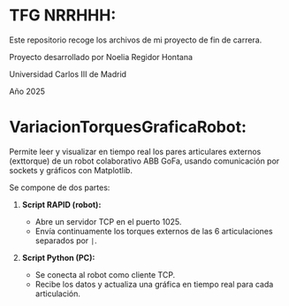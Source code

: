 # TFG NRRHHH: 

Este repositorio recoge los archivos de mi proyecto de fin de carrera.

Proyecto desarrollado por Noelia Regidor Hontana

Universidad Carlos III de Madrid

Año 2025

# VariacionTorquesGraficaRobot:

Permite leer y visualizar en tiempo real los pares articulares externos (exttorque) de un robot colaborativo ABB GoFa, usando comunicación por sockets y gráficos con Matplotlib.

Se compone de dos partes:

1. **Script RAPID (robot):**
   - Abre un servidor TCP en el puerto 1025.
   - Envía continuamente los torques externos de las 6 articulaciones separados por `|`.

2. **Script Python (PC):**
   - Se conecta al robot como cliente TCP.
   - Recibe los datos y actualiza una gráfica en tiempo real para cada articulación.
